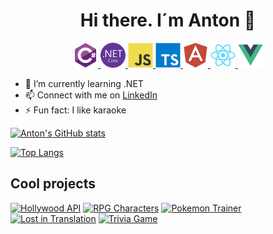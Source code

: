 <h1 align="center">Hi there. I´m Anton 👋</h1>

<p align="center"> <a href="https://www.w3schools.com/cs/" target="_blank"> <img src="https://raw.githubusercontent.com/devicons/devicon/master/icons/csharp/csharp-original.svg" alt="csharp" width="40" height="40"/> </a> <a href="https://dotnet.microsoft.com/" target="_blank"> <img src="https://raw.githubusercontent.com/devicons/devicon/master/icons/dotnetcore/dotnetcore-original.svg" alt="dotnet" width="40" height="40"/> </a> <a href="https://developer.mozilla.org/en-US/docs/Web/JavaScript" target="_blank"> <img src="https://raw.githubusercontent.com/devicons/devicon/master/icons/javascript/javascript-original.svg" alt="javascript" width="40" height="40"/> </a> <a href="https://www.typescriptlang.org/" target="_blank"> <img src="https://raw.githubusercontent.com/devicons/devicon/master/icons/typescript/typescript-original.svg" alt="typescript" width="40" height="40"/> </a> <a href="https://angular.io" target="_blank"> <img src="https://raw.githubusercontent.com/devicons/devicon/master/icons/angularjs/angularjs-plain.svg" alt="angularjs" width="40" height="40"/> </a> <a href="https://reactjs.org/" target="_blank"> <img src="https://raw.githubusercontent.com/devicons/devicon/master/icons/react/react-original.svg" alt="react" width="40" height="40"/> </a> <a href="https://vuejs.org/" target="_blank"> <img src="https://raw.githubusercontent.com/devicons/devicon/master/icons/vuejs/vuejs-original.svg" alt="vuejs" width="40" height="40"/> </a> </p>

- 🌱 I’m currently learning .NET
- 📫 Connect with me on [LinkedIn](https://www.linkedin.com/in/antonderegt/)
- ⚡ Fun fact: I like karaoke

[![Anton's GitHub stats](https://github-readme-stats.vercel.app/api?username=antonderegt&hide=contribs&count_private=true&show_icons=true&theme=default&hide_rank=false)](https://github.com/anuraghazra/github-readme-stats)

[![Top Langs](https://github-readme-stats.vercel.app/api/top-langs/?username=antonderegt&hide=html,jupyter%20notebook&layout=compact)](https://github.com/anuraghazra/github-readme-stats)

<h2 align="left">Cool projects</h2>

[![Hollywood API](https://github-readme-stats.vercel.app/api/pin/?username=antonderegt&repo=hollywood-api)](https://github.com/antonderegt/hollywood-api)
[![RPG Characters](https://github-readme-stats.vercel.app/api/pin/?username=antonderegt&repo=rpg-characters)](https://github.com/antonderegt/rpg-characters)
[![Pokemon Trainer](https://github-readme-stats.vercel.app/api/pin/?username=antonderegt&repo=pokemon-trainer)](https://github.com/antonderegt/pokemon-trainer)
[![Lost in Translation](https://github-readme-stats.vercel.app/api/pin/?username=antonderegt&repo=lost-in-translation)](https://github.com/antonderegt/lost-in-translation)
[![Trivia Game](https://github-readme-stats.vercel.app/api/pin/?username=antonderegt&repo=trivia-game)](https://github.com/antonderegt/trivia-game)
